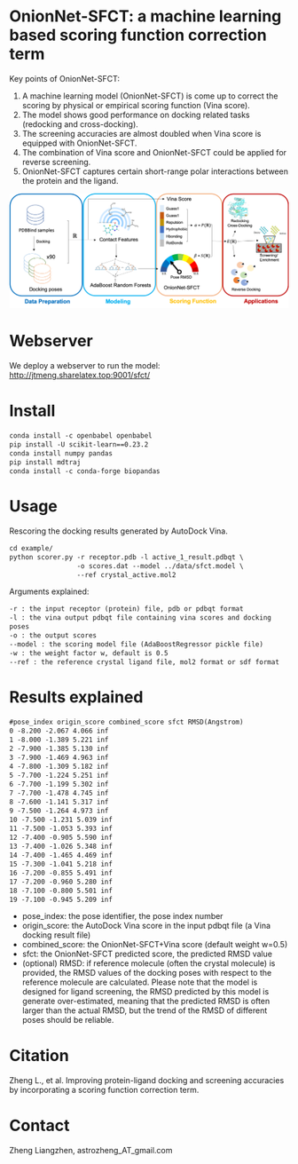 # OnionNet-SFCT: a machine learning based scoring function correction term

Key points of OnionNet-SFCT:
1. A machine learning model (OnionNet-SFCT) is come up to correct the scoring by physical or empirical scoring function (Vina score).
2. The model shows good performance on docking related tasks (redocking and cross-docking).
3. The screening accuracies are almost doubled when Vina score is equipped with OnionNet-SFCT.
4. The combination of Vina score and OnionNet-SFCT could be applied for reverse screening.
5. OnionNet-SFCT captures certain short-range polar interactions between the protein and the ligand.

<img src="./data/toc.png" alt="OnionNet-SFCT: a machine learning based scoring function correction term">

# Webserver
We deploy a webserver to run the model:
http://jtmeng.sharelatex.top:9001/sfct/


# Install

    conda install -c openbabel openbabel
    pip install -U scikit-learn==0.23.2
    conda install numpy pandas
    pip install mdtraj
    conda install -c conda-forge biopandas


# Usage
Rescoring the docking results generated by AutoDock Vina.

    cd example/
    python scorer.py -r receptor.pdb -l active_1_result.pdbqt \
                     -o scores.dat --model ../data/sfct.model \
                     --ref crystal_active.mol2


Arguments explained:

    -r : the input receptor (protein) file, pdb or pdbqt format
    -l : the vina output pdbqt file containing vina scores and docking poses
    -o : the output scores
    --model : the scoring model file (AdaBoostRegressor pickle file)
    -w : the weight factor w, default is 0.5
    --ref : the reference crystal ligand file, mol2 format or sdf format

# Results explained

    #pose_index origin_score combined_score sfct RMSD(Angstrom)
    0 -8.200 -2.067 4.066 inf
    1 -8.000 -1.389 5.221 inf
    2 -7.900 -1.385 5.130 inf
    3 -7.900 -1.469 4.963 inf
    4 -7.800 -1.309 5.182 inf
    5 -7.700 -1.224 5.251 inf
    6 -7.700 -1.199 5.302 inf
    7 -7.700 -1.478 4.745 inf
    8 -7.600 -1.141 5.317 inf
    9 -7.500 -1.264 4.973 inf
    10 -7.500 -1.231 5.039 inf
    11 -7.500 -1.053 5.393 inf
    12 -7.400 -0.905 5.590 inf
    13 -7.400 -1.026 5.348 inf
    14 -7.400 -1.465 4.469 inf
    15 -7.300 -1.041 5.218 inf
    16 -7.200 -0.855 5.491 inf
    17 -7.200 -0.960 5.280 inf
    18 -7.100 -0.800 5.501 inf
    19 -7.100 -0.945 5.209 inf

* pose_index: the pose identifier, the pose index number
* origin_score: the AutoDock Vina score in the input pdbqt file (a Vina docking result file)
* combined_score: the OnionNet-SFCT+Vina score (default weight w=0.5)
* sfct: the OnionNet-SFCT predicted score, the predicted RMSD value
* (optional) RMSD: if reference molecule (often the crystal molecule) is provided, the RMSD values of the docking poses with
      respect to the reference molecule are calculated. Please note that the model is designed for ligand screening, the RMSD predicted
by this model is generate over-estimated, meaning that the predicted RMSD is often larger than the actual RMSD, but the trend of the RMSD
of different poses should be reliable.

# Citation
Zheng L., et al. Improving protein-ligand docking and screening accuracies by incorporating a scoring function correction term.

# Contact
Zheng Liangzhen, astrozheng_AT_gmail.com
